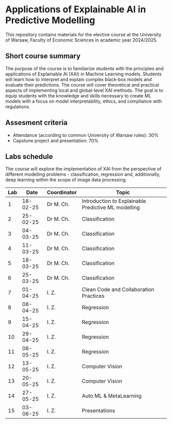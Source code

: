 # Applications of Explainable AI in Predictive Modelling
This repository contains materials for the elective course at the University of Warsaw, Faculty of Economic Sciences in academic year 2024/2025.


## Short course summary
The purpose of the course is to familiarize students with the principles and applications of Explainable AI (XAI) in Machine Learning models. Students will learn how to interpret and explain complex black-box models and evaluate their predictions. The course will cover theoretical and practical aspects of implementing local and global-level XAI methods. The goal is to equip students with the knowledge and skills necessary to create ML models with a focus on model interpretability, ethics, and compliance with regulations.


## Assesment criteria

- Attendance (according to common University of Warsaw rules): 30%
- Capstone project and presentation: 70%

  
## Labs schedule
The course will explore the implementation of XAI from the perspective of different modelling problems - classification, regression and, additionally, deep learning within the scope of image data processing. 

| Lab |    Date    |     Coordinator   |       Topic    |
|-----|------------|-------------------|----------------|
|  1  |  18-02-25  |      Dr M. Ch.    |  Introduction to Explainable Predictive ML modelling |
|  2  |  25-02-25  |      Dr M. Ch.    |  Classification |
|  3  |  04-03-25  |      Dr M. Ch.    |  Classification |
|  4  |  11-03-25  |      Dr M. Ch.    | Classification |
|  5  |  18-03-25  |      Dr M. Ch.    | Classification |
|  6  |  25-03-25  |      Dr M. Ch.    | Classification |
|  7  |  01-04-25  |       I. Z.       | Clean Code and Collaboration Practices |
|  8  |  08-04-25  |       I. Z.       | Regression |
|  9  |  15-04-25  |       I. Z.       | Regression |
| 10  |  29-04-25  |       I. Z.       | Regression |
| 11  |  06-05-25  |       I. Z.       | Regression |
| 12  |  13-05-25  |       I. Z.       | Computer Vision |
| 13  |  20-05-25  |       I. Z.       | Computer Vision|
| 14  |  27-05-25  |       I. Z.       | Auto ML & MetaLearning |
| 15  |  03-06-25  |   I. Z. | Presentations  | 
